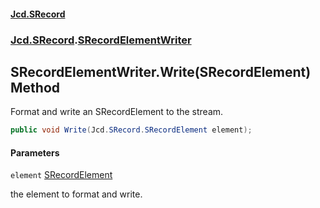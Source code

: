 #### [Jcd.SRecord](index.md 'index')
### [Jcd.SRecord](Jcd.SRecord.md 'Jcd.SRecord').[SRecordElementWriter](Jcd.SRecord.SRecordElementWriter.md 'Jcd.SRecord.SRecordElementWriter')

## SRecordElementWriter.Write(SRecordElement) Method

Format and write an SRecordElement to the stream.

```csharp
public void Write(Jcd.SRecord.SRecordElement element);
```
#### Parameters

<a name='Jcd.SRecord.SRecordElementWriter.Write(Jcd.SRecord.SRecordElement).element'></a>

`element` [SRecordElement](Jcd.SRecord.SRecordElement.md 'Jcd.SRecord.SRecordElement')

the element to format and write.